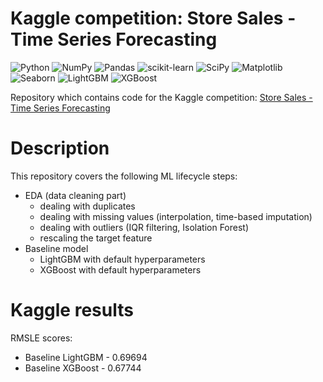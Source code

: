# Kaggle competition: Store Sales - Time Series Forecasting
![Python](https://img.shields.io/badge/python-3670A0?style=for-the-badge&logo=python&logoColor=ffdd54)
![NumPy](https://img.shields.io/badge/numpy-%23013243.svg?style=for-the-badge&logo=numpy&logoColor=white)
![Pandas](https://img.shields.io/badge/pandas-%23150458.svg?style=for-the-badge&logo=pandas&logoColor=white)
![scikit-learn](https://img.shields.io/badge/scikit--learn-%23F7931E.svg?style=for-the-badge&logo=scikit-learn&logoColor=white)
![SciPy](https://img.shields.io/badge/SciPy-%230C55A5.svg?style=for-the-badge&logo=scipy&logoColor=%white)
![Matplotlib](https://img.shields.io/badge/Matplotlib-%23ffffff.svg?style=for-the-badge&logo=Matplotlib&logoColor=black)
![Seaborn](https://img.shields.io/badge/Seaborn-219ebc?style=for-the-badge)
![LightGBM](https://img.shields.io/badge/LightGBM-778da9?style=for-the-badge)
![XGBoost](https://img.shields.io/badge/XGBoost-778dc9?style=for-the-badge)

Repository which contains code for the Kaggle competition: [Store Sales - Time Series Forecasting](https://www.kaggle.com/competitions/store-sales-time-series-forecasting/)

# Description

This repository covers the following ML lifecycle steps:
- EDA (data cleaning part)
    - dealing with duplicates
    - dealing with missing values (interpolation, time-based imputation)
    - dealing with outliers (IQR filtering, Isolation Forest)
    - rescaling the target feature
- Baseline model
    - LightGBM with default hyperparameters
    - XGBoost with default hyperparameters

# Kaggle results

RMSLE scores:

- Baseline LightGBM - 0.69694
- Baseline XGBoost - 0.67744
